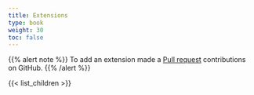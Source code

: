```yaml
---
title: Extensions
type: book
weight: 30
toc: false
---
```

{{% alert note %}} To add an extension made a [Pull request](https://github.com/eclipse/keyple-website/pulls) contributions on GitHub. {{% /alert %}} 

{{< list_children >}}